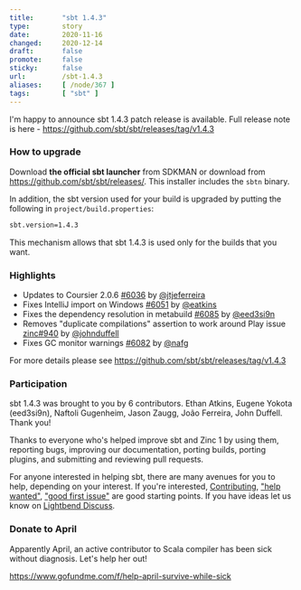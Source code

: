 ```yaml
---
title:       "sbt 1.4.3"
type:        story
date:        2020-11-16
changed:     2020-12-14
draft:       false
promote:     false
sticky:      false
url:         /sbt-1.4.3
aliases:     [ /node/367 ]
tags:        [ "sbt" ]
---
```


I'm happy to announce sbt 1.4.3 patch release is available. Full release note is here - https://github.com/sbt/sbt/releases/tag/v1.4.3

### How to upgrade

Download **the official sbt launcher** from SDKMAN or download from <https://github.com/sbt/sbt/releases/>. This installer includes the `sbtn` binary.

In addition, the sbt version used for your build is upgraded by putting the following in `project/build.properties`:

```bash
sbt.version=1.4.3
```

This mechanism allows that sbt 1.4.3 is used only for the builds that you want.

### Highlights

- Updates to Coursier 2.0.6 [#6036][6036] by [@jtjeferreira][@jtjeferreira]
- Fixes IntelliJ import on Windows [#6051][6051] by [@eatkins][@eatkins]
- Fixes the dependency resolution in metabuild [#6085][6085] by [@eed3si9n][@eed3si9n]
- Removes "duplicate compilations" assertion to work around Play issue [zinc#940][zinc940] by [@johnduffell][@johnduffell]
- Fixes GC monitor warnings [#6082][6082] by [@nafg][@nafg]

For more details please see https://github.com/sbt/sbt/releases/tag/v1.4.3

### Participation

sbt 1.4.3 was brought to you by 6 contributors. Ethan Atkins, Eugene Yokota (eed3si9n), Naftoli Gugenheim, Jason Zaugg, João Ferreira, John Duffell. Thank you!

Thanks to everyone who's helped improve sbt and Zinc 1 by using them, reporting bugs, improving our documentation, porting builds, porting plugins, and submitting and reviewing pull requests.

For anyone interested in helping sbt, there are many avenues for you to help, depending on your interest. If you're interested, [Contributing](https://github.com/sbt/sbt/blob/develop/CONTRIBUTING.md), ["help wanted"](https://github.com/sbt/sbt/issues?q=is%3Aissue+is%3Aopen+label%3A%22help+wanted%22), ["good first issue"](https://github.com/sbt/sbt/issues?q=is%3Aissue+is%3Aopen+label%3A%22good+first+issue%22) are good starting points. If you have ideas let us know on [Lightbend Discuss](https://discuss.lightbend.com/c/tooling).

### Donate to April

Apparently April, an active contributor to Scala compiler has been sick without diagnosis. Let's help her out!

https://www.gofundme.com/f/help-april-survive-while-sick

  [6051]: https://github.com/sbt/sbt/pull/6051
  [6044]: https://github.com/sbt/sbt/pull/6044
  [6054]: https://github.com/sbt/sbt/pull/6054
  [6036]: https://github.com/sbt/sbt/pull/6036
  [6041]: https://github.com/sbt/sbt/pull/6041
  [6068]: https://github.com/sbt/sbt/pull/6068
  [6073]: https://github.com/sbt/sbt/pull/6073
  [6067]: https://github.com/sbt/sbt/pull/6067
  [6082]: https://github.com/sbt/sbt/pull/6082
  [6085]: https://github.com/sbt/sbt/pull/6085
  [zinc940]: https://github.com/sbt/zinc/pull/940
  [zinc939]: https://github.com/sbt/zinc/pull/939
  [@adpi2]: https://github.com/adpi2
  [@eed3si9n]: https://github.com/eed3si9n
  [@eatkins]: https://github.com/eatkins
  [@xuwei-k]: https://github.com/xuwei-k
  [@jtjeferreira]: https://github.com/jtjeferreira
  [@nafg]: https://github.com/nafg
  [@johnduffell]: https://github.com/johnduffell
  [@retronym]: https://github.com/retronym
